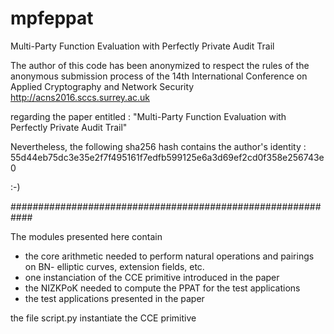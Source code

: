 # mpfeppat
Multi-Party Function Evaluation with Perfectly Private Audit Trail

The author of this code has been anonymized to respect the rules of the
anonymous submission process of the 14th International Conference on Applied Cryptography and Network Security
http://acns2016.sccs.surrey.ac.uk

regarding the paper entitled :
"Multi-Party Function Evaluation with Perfectly Private Audit Trail"

Nevertheless, the following sha256 hash contains the author's identity :
55d44eb75dc3e35e2f7f495161f7edfb599125e6a3d69ef2cd0f358e256743e0

:-)

############################################################

The modules presented here contain 
- the core arithmetic needed to perform natural operations and pairings on BN- elliptic curves, extension fields, etc.
- one instanciation of the CCE primitive introduced in the paper
- the NIZKPoK needed to compute the PPAT for the test applications
- the test applications presented in the paper

the file script.py instantiate the CCE primitive
